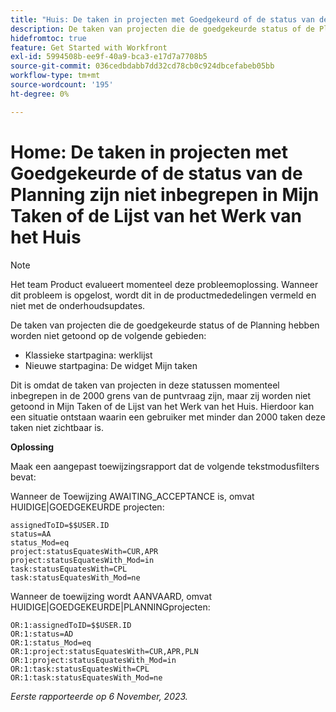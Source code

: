 ```yaml
---
title: "Huis: De taken in projecten met Goedgekeurd of de status van de Planning zijn niet inbegrepen in Mijn Taken of Lijst van het Werk van het Huis"
description: De taken van projecten die de goedgekeurde status of de Planning hebben worden niet getoond in Huis. Er is een tijdelijke oplossing beschikbaar.
hidefromtoc: true
feature: Get Started with Workfront
exl-id: 5994508b-ee9f-40a9-bca3-e17d7a7708b5
source-git-commit: 036cedbdabb7dd32cd78cb0c924dbcefabeb05bb
workflow-type: tm+mt
source-wordcount: '195'
ht-degree: 0%

---
```


# Home: De taken in projecten met Goedgekeurde of de status van de Planning zijn niet inbegrepen in Mijn Taken of de Lijst van het Werk van het Huis

>[!NOTE]
>
>Het team Product evalueert momenteel deze probleemoplossing. Wanneer dit probleem is opgelost, wordt dit in de productmededelingen vermeld en niet met de onderhoudsupdates.

De taken van projecten die de goedgekeurde status of de Planning hebben worden niet getoond op de volgende gebieden:

* Klassieke startpagina: werklijst
* Nieuwe startpagina: De widget Mijn taken

Dit is omdat de taken van projecten in deze statussen momenteel inbegrepen in de 2000 grens van de puntvraag zijn, maar zij worden niet getoond in Mijn Taken of de Lijst van het Werk van het Huis. Hierdoor kan een situatie ontstaan waarin een gebruiker met minder dan 2000 taken deze taken niet zichtbaar is.

**Oplossing**

Maak een aangepast toewijzingsrapport dat de volgende tekstmodusfilters bevat:

Wanneer de Toewijzing AWAITING_ACCEPTANCE is, omvat HUIDIGE|GOEDGEKEURDE projecten:

```
assignedToID=$$USER.ID
status=AA
status_Mod=eq
project:statusEquatesWith=CUR,APR
project:statusEquatesWith_Mod=in
task:statusEquatesWith=CPL
task:statusEquatesWith_Mod=ne
```

Wanneer de toewijzing wordt AANVAARD, omvat HUIDIGE|GOEDGEKEURDE|PLANNINGprojecten:

```
OR:1:assignedToID=$$USER.ID
OR:1:status=AD
OR:1:status_Mod=eq
OR:1:project:statusEquatesWith=CUR,APR,PLN
OR:1:project:statusEquatesWith_Mod=in
OR:1:task:statusEquatesWith=CPL
OR:1:task:statusEquatesWith_Mod=ne
```

_Eerste rapporteerde op 6 November, 2023._
